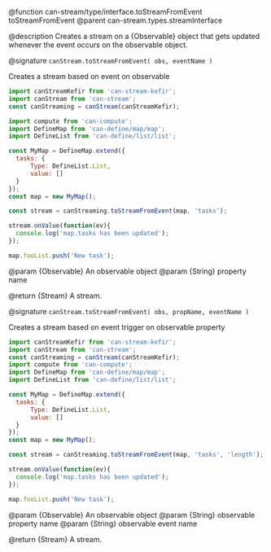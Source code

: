 @function can-stream/type/interface.toStreamFromEvent toStreamFromEvent
@parent can-stream.types.streamInterface

@description Creates a stream on a {Observable} object that gets updated whenever the event occurs on the observable object.

@signature `canStream.toStreamFromEvent( obs, eventName )`

  Creates a stream based on event on observable

  ```js
import canStreamKefir from 'can-stream-kefir';
import canStream from 'can-stream';
const canStreaming = canStream(canStreamKefir);

import compute from 'can-compute';
import DefineMap from 'can-define/map/map';
import DefineList from 'can-define/list/list';

const MyMap = DefineMap.extend({
	tasks: {
		Type: DefineList.List,
		value: []
	}
});
const map = new MyMap();

const stream = canStreaming.toStreamFromEvent(map, 'tasks');

stream.onValue(function(ev){
	console.log('map.tasks has been updated');
});

map.fooList.push('New task');
  ```

  @param {Observable} An observable object
  @param {String} property name

  @return {Stream} A stream.


@signature `canStream.toStreamFromEvent( obs, propName, eventName )`

  Creates a stream based on event trigger on observable property

  ```js
import canStreamKefir from 'can-stream-kefir';
import canStream from 'can-stream';
const canStreaming = canStream(canStreamKefir);
import compute from 'can-compute';
import DefineMap from 'can-define/map/map';
import DefineList from 'can-define/list/list';

const MyMap = DefineMap.extend({
	tasks: {
		Type: DefineList.List,
		value: []
	}
});
const map = new MyMap();

const stream = canStreaming.toStreamFromEvent(map, 'tasks', 'length');

stream.onValue(function(ev){
	console.log('map.tasks has been updated');
});

map.fooList.push('New task');
  ```

  @param {Observable} An observable object
  @param {String} observable property name
  @param {String} observable event name

  @return {Stream} A stream.
